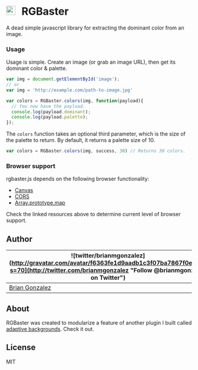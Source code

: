 # <img src="https://rawgithub.com/briangonzalez/rgbaster.js/master/demo/baster.svg" width=25 style="margin-right: 10px"> RGBaster

A dead simple javascript library for extracting the dominant color from an image.

### Usage

Usage is simple. Create an image (or grab an image URL), then get its dominant color & palette.

```javascript
var img = document.getElementById('image');
// or
var img = 'http://example.com/path-to-image.jpg'

var colors = RGBaster.colors(img, function(payload){
  // You now have the payload.
  console.log(payload.dominant);
  console.log(payload.palette);
});
```

The `colors` function takes an optional third parameter, which is the size of the palette to return. By default, it returns a palette size of 10.

```javascript
var colors = RGBaster.colors(img, success, 30) // Returns 30 colors.
```

### Browser support

rgbaster.js depends on the following browser functionality:

* [Canvas](http://caniuse.com/#feat=canvas)
* [CORS](http://caniuse.com/#feat=cors)
* [Array.prototype.map](http://kangax.github.io/es5-compat-table/#Array.prototype.map)

Check the linked resources above to determine current level of browser support.


Author
-------
| ![twitter/brianmgonzalez](http://gravatar.com/avatar/f6363fe1d9aadb1c3f07ba7867f0e854?s=70](http://twitter.com/brianmgonzalez "Follow @brianmgonzalez on Twitter") |
|---|
| [Brian Gonzalez](http://briangonzalez.org) |

About
-----
RGBaster was created to modularize a feature of another plugin I built called [adaptive backgrounds](http://briangonzalez.github.io/jquery.adaptive-backgrounds.js/). Check it out.

License
-------
MIT
